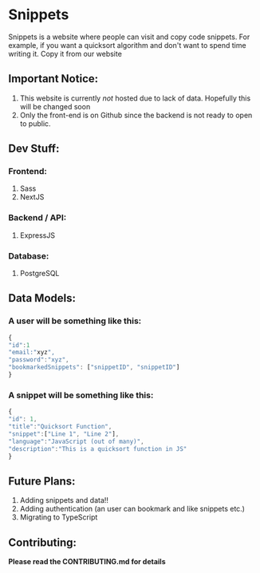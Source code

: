 # Snippets

Snippets is a website where people can visit and copy code snippets. For example, if you want
a quicksort algorithm and don't want to spend time writing it. Copy it from our website

## Important Notice: 

1. This website is currently *not* hosted due to lack of data. Hopefully this will be changed soon
2. Only the front-end is on Github since the backend is not ready to open to public.

## Dev Stuff:

### Frontend:

1. Sass
2. NextJS

### Backend / API:

1. ExpressJS

### Database:

1. PostgreSQL

## Data Models:

### A user will be something like this:

```javascript
{
"id":1
"email:"xyz",
"password":"xyz",
"bookmarkedSnippets": ["snippetID", "snippetID"]
}
```


### A snippet will be something like this:

```javascript
{
"id": 1,
"title":"Quicksort Function",
"snippet":["Line 1", "Line 2"],
"language":"JavaScript (out of many)",
"description":"This is a quicksort function in JS"
}
```


## Future Plans:

1. Adding snippets and data!!
1. Adding authentication (an user can bookmark and like snippets etc.)
1. Migrating to TypeScript 


## Contributing:

**Please read the CONTRIBUTING.md for details**


